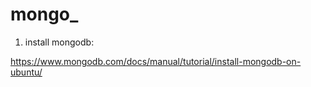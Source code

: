 # mongo_

1. install mongodb:

https://www.mongodb.com/docs/manual/tutorial/install-mongodb-on-ubuntu/
